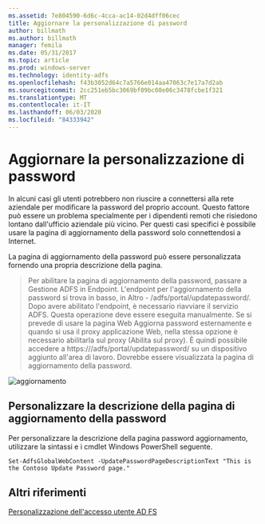 ```yaml
---
ms.assetid: 7e804590-6d6c-4cca-ac14-02d4dff06cec
title: Aggiornare la personalizzazione di password
author: billmath
ms.author: billmath
manager: femila
ms.date: 05/31/2017
ms.topic: article
ms.prod: windows-server
ms.technology: identity-adfs
ms.openlocfilehash: f43b3052d64c7a5766e014aa47063c7e17a7d2ab
ms.sourcegitcommit: 2cc251eb5bc3069bf09bc08e06c3478fcbe1f321
ms.translationtype: MT
ms.contentlocale: it-IT
ms.lasthandoff: 06/03/2020
ms.locfileid: "84333942"
---
```

# <a name="update-password-customization"></a>Aggiornare la personalizzazione di password 


In alcuni casi gli utenti potrebbero non riuscire a connettersi alla rete aziendale per modificare la password del proprio account. Questo fattore può essere un problema specialmente per i dipendenti remoti che risiedono lontano dall'ufficio aziendale più vicino. Per questi casi specifici è possibile usare la pagina di aggiornamento della password solo connettendosi a Internet.  
  
La pagina di aggiornamento della password può essere personalizzata fornendo una propria descrizione della pagina.  
  
> Per abilitare la pagina di aggiornamento della password, passare a Gestione ADFS in Endpoint. L'endpoint per l'aggiornamento della password si trova in basso, in Altro - /adfs/portal/updatepassword/. Dopo avere abilitato l'endpoint, è necessario riavviare il servizio ADFS. Questa operazione deve essere eseguita manualmente. Se si prevede di usare la pagina Web Aggiorna password esternamente e quando si usa il proxy applicazione Web, nella stessa opzione è necessario abilitarla sul proxy (Abilita sul proxy). È quindi possibile accedere a https://<fqdn>/adfs/portal/updatepassword/ su un dispositivo aggiunto all'area di lavoro. Dovrebbe essere visualizzata la pagina di aggiornamento della password.  
  
![aggiornamento](media/AD-FS-user-sign-in-customization/ADFS_Blue_Custom5.png)  
  
## <a name="customize-the-update-password-page-description"></a>Personalizzare la descrizione della pagina di aggiornamento della password  
Per personalizzare la descrizione della pagina password aggiornamento, utilizzare la sintassi e i cmdlet Windows PowerShell seguente.  
  

    Set-AdfsGlobalWebContent -UpdatePasswordPageDescriptionText "This is the Contoso Update Password page."  

## <a name="additional-references"></a>Altri riferimenti 
[Personalizzazione dell'accesso utente AD FS](AD-FS-user-sign-in-customization.md)  
